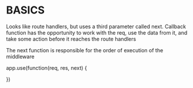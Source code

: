 # BASICS

Looks like route handlers, but uses a third parameter called next. Callback function has the opportunity to work with the req, use the data from it, and take some action before it reaches the route handlers

The next function is responsible for the order of execution of the middleware

app.use(function(req, res, next) {

})